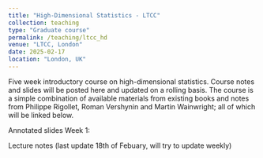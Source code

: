 ```yaml
---
title: "High-Dimensional Statistics - LTCC"
collection: teaching
type: "Graduate course"
permalink: /teaching/ltcc_hd
venue: "LTCC, London"
date: 2025-02-17
location: "London, UK"
---
```


Five week introductory course on high-dimensional statistics. Course notes and slides will be posted here and updated on a rolling basis. The course is a simple combination of available materials from existing books and notes from Philippe Rigollet, Roman Vershynin and Martin Wainwright; all of which will be linked below.

Annotated slides
Week 1:

Lecture notes (last update 18th of Febuary, will try to update weekly)

